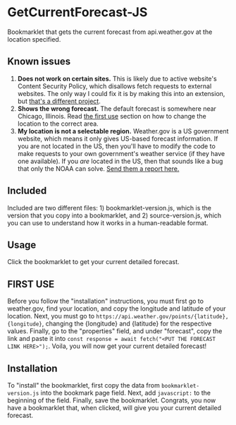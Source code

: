 # GetCurrentForecast-JS
Bookmarklet that gets the current forecast from api.weather.gov at the location specified.

## Known issues
1. **Does not work on certain sites.** This is likely due to active website's Content Security Policy, which disallows fetch requests to external websites. The only way I could fix it is by making this into an extension, but [that's a different project](https://github.com/JMVRy/Weatherly).
2. **Shows the wrong forecast.** The default forecast is somewhere near Chicago, Illinois. Read [the first use](#first-use) section on how to change the location to the correct area.
3. **My location is not a selectable region.** Weather.gov is a US government website, which means it only gives US-based forecast information. If you are not located in the US, then you'll have to modify the code to make requests to your own government's weather service (if they have one available). If you *are* located in the US, then that sounds like a bug that only the NOAA can solve. [Send them a report here.](https://www.weather.gov/Contact)

## Included
Included are two different files: 1) bookmarklet-version.js, which is the version that you copy into a bookmarklet, and 2) source-version.js, which you can use to understand how it works in a human-readable format.

## Usage
Click the bookmarklet to get your current detailed forecast.

## FIRST USE
Before you follow the "installation" instructions, you must first go to weather.gov, find your location, and copy the longitude and latitude of your location. Next, you must go to `https://api.weather.gov/points/{latitude},{longitude}`, changing the {longitude} and {latitude} for the respective values. Finally, go to the "properties" field, and under "forecast", copy the link and paste it into `const response = await fetch("<PUT THE FORECAST LINK HERE>");`. Voila, you will now get your current detailed forecast!

## Installation
To "install" the bookmarklet, first copy the data from `bookmarklet-version.js` into the bookmark page field. Next, add `javascript:` to the beginning of the field. Finally, save the bookmarklet. Congrats, you now have a bookmarklet that, when clicked, will give you your current detailed forecast.
